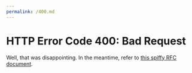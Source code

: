 ```yaml
---
permalink: /400.md
---
```


# HTTP Error Code 400: Bad Request

Well, that was disappointing. In the meantime, refer to [this spiffy RFC document](https://tools.ietf.org/html/rfc7231#section-6.5.1).
